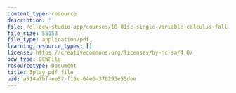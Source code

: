 ```yaml
---
content_type: resource
description: ''
file: /ol-ocw-studio-app/courses/18-01sc-single-variable-calculus-fall-2010/a514a7bfee57f16e64e6376293e55dee_kCPVBl953eY.pdf
file_size: 55153
file_type: application/pdf
learning_resource_types: []
license: https://creativecommons.org/licenses/by-nc-sa/4.0/
ocw_type: OCWFile
resourcetype: Document
title: 3play pdf file
uid: a514a7bf-ee57-f16e-64e6-376293e55dee
---
```

